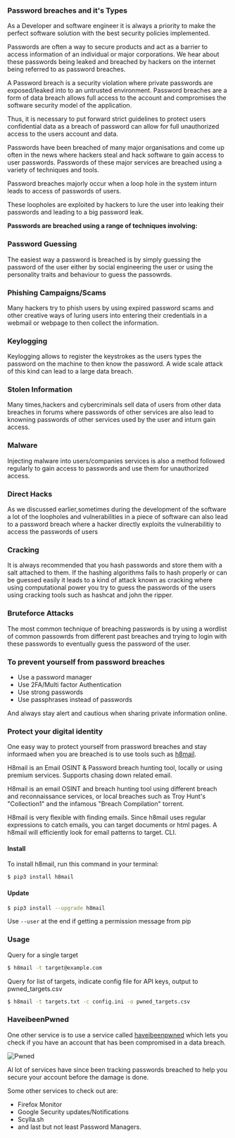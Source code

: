 ### Password breaches and it's Types

As a Developer and software engineer it is always a priority to make the perfect software solution with the best security policies implemented.

Passwords are often a way to secure products and act as a barrier to access information of an individual or major corporations.
We hear about these passwords being leaked and breached by hackers on the internet being referred to as password breaches.

A Password breach is a security violation where private passwords are exposed/leaked into to an untrusted environment.
Password breaches are a form of data breach allows full access to the account and compromises the software security model of the application.

Thus, it is necessary to put forward strict guidelines to protect users confidential data as a breach of password can allow for full unauthorized access to the users account and data.

Passwords have been breached of many major organisations and come up often in the news where hackers steal and hack software to gain access to user passwords.
Passwords of these major services are breached using a variety of techniques and tools.

Password breaches majorly occur when a loop hole in the system inturn leads to access of passwords of users.

These loopholes are exploited by hackers to lure the user into leaking their passwords and leading to a big password leak.

**Passwords are breached using a range of techniques involving:**

### Password Guessing

The easiest way a password is breached is by simply guessing the password of the user either by social engineering the user or using the personality traits and behaviour to guess the passowrds.

### Phishing Campaigns/Scams

Many hackers try to phish users by using expired password scams and other creative ways of luring users into entering their credentials in a webmail or webpage to then collect the information.

### Keylogging

Keylogging allows to register the keystrokes as the users types the password on the machine to then know the password. A wide scale attack of this kind can lead to a large data breach.

### Stolen Information

Many times,hackers and cybercriminals sell data of users from other data breaches in forums where passwords of other services are also lead to knowning passwords of other services used by the user and inturn gain access.

### Malware

Injecting malware into users/companies services is also a method followed regularly to gain access to passwords and use them for unauthorized access.

### Direct Hacks

As we discussed earlier,sometimes during the development of the software a lot of the loopholes and vulnerabilities in a piece of software can also lead to a password breach where a hacker directly exploits the vulnerabilitiy to access the passwords of users

### Cracking

It is always recommended that you hash passwords and store them with a salt attached to them. If the hashing algorithms fails to hash properly or can be guessed easily it leads to a kind of attack known as cracking where using computational power you try to guess the passwords of the users using cracking tools such as hashcat and john the ripper.

### Bruteforce Attacks

The most common technique of breaching passwords is by using a wordlist of common passowrds from different past breaches and trying to login with these passwords to eventually guess the password of the user.

### To prevent yourself from password breaches

- Use a password manager
- Use 2FA/Multi factor Authentication
- Use strong passwords
- Use passphrases instead of passwords

And always stay alert and cautious when sharing private information online.

### Protect your digital identity

One easy way to protect yourself from prassword breaches and stay informaed when you are breached is to use tools such as [h8mail](https://github.com/khast3x/h8mail).

H8mail is an Email OSINT & Password breach hunting tool, locally or using premium services. Supports chasing down related email.

H8mail is an email OSINT and breach hunting tool using different breach and reconnaissance services, or local breaches such as Troy Hunt's "Collection1" and the infamous "Breach Compilation" torrent.

H8mail is very flexible with finding emails. Since h8mail uses regular expressions to catch emails, you can target documents or html pages. A h8mail will efficiently look for email patterns to target.
CLI.


#### Install

To install h8mail, run this command in your terminal:

```bash
$ pip3 install h8mail
```

#### Update

```bash
$ pip3 install --upgrade h8mail
```

Use `--user` at the end if getting a permission message from pip

### Usage

Query for a single target

```bash
$ h8mail -t target@example.com
```

Query for list of targets, indicate config file for API keys, output to pwned_targets.csv
```bash
$ h8mail -t targets.txt -c config.ini -o pwned_targets.csv
```

### HaveibeenPwned

One other service is to use a service called [haveibeenpwned](https://haveibeenpwned.com/) which lets you check if you have an account that has been compromised in a data breach.

![Pwned](https://is5-ssl.mzstatic.com/image/thumb/Purple118/v4/d5/e5/dd/d5e5dda3-2a01-cc44-cc9e-59d926a66eef/source/256x256bb.jpg)

Al lot of services have since been tracking passwords breached to help you secure your account before the damage is done.

Some other services to check out are:

- Firefox Monitor
- Google Security updates/Notifications
- Scylla.sh
- and last but not least Password Managers.
